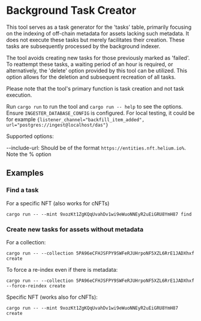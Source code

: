 # Background Task Creator

This tool serves as a task generator for the 'tasks' table, primarily focusing on the indexing of off-chain metadata for assets lacking such metadata. It does not execute these tasks but merely facilitates their creation. These tasks are subsequently processed by the background indexer.

The tool avoids creating new tasks for those previously marked as 'failed'. To reattempt these tasks, a waiting period of an hour is required, or alternatively, the 'delete' option provided by this tool can be utilized. This option allows for the deletion and subsequent recreation of all tasks.

Please note that the tool's primary function is task creation and not task execution.

Run `cargo run` to run the tool and `cargo run -- help` to see the options. Ensure `INGESTER_DATABASE_CONFIG` is configured. For local testing, it could be for example `{listener_channel="backfill_item_added", url="postgres://ingest@localhost/das"}`

Supported options:

--include-url: Should be of the format `https://entities.nft.helium.io%`. Note the % option

## Examples

### Find a task

For a specific NFT (also works for cNFTs)

```
cargo run -- --mint 9xozKt1ZgKQqUvahDv1wi9eWuoNNEyR2uEiGRU8YmH87 find
```

### Create new tasks for assets without metadata

For a collection:

```
cargo run -- --collection 5PA96eCFHJSFPY9SWFeRJUHrpoNF5XZL6RrE1JADXhxf create
```

To force a re-index even if there is metadata:

```
cargo run -- --collection 5PA96eCFHJSFPY9SWFeRJUHrpoNF5XZL6RrE1JADXhxf --force-reindex create

```

Specific NFT (works also for cNFTs):

```
cargo run -- --mint 9xozKt1ZgKQqUvahDv1wi9eWuoNNEyR2uEiGRU8YmH87 create
```
